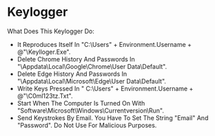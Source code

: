 #  Keylogger
What Does This Keylogger Do:
- It Reproduces Itself In "C:\Users\" + Environment.Username + @"\Keylloger.Exe".
- Delete Chrome History And Passwords In "\Appdata\Local\Google\Chrome\User Data\Default".
- Delete Edge History And Passwords In "\Appdata\Local\Microsoft\Edge\User Data\Default".
- Write Keys Pressed In " C:\Users\" + Environment.Username + @"\C0ml123tz.Txt".
- Start When The Computer Is Turned On With "Software\\Microsoft\Windows\Currentversion\Run".
- Send Keystrokes By Email.
You Have To Set The String "Email" And "Password".
Do Not Use For Malicious Purposes.
